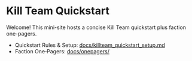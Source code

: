 # Kill Team Quickstart

Welcome! This mini-site hosts a concise Kill Team quickstart plus faction one-pagers.

- Quickstart Rules & Setup: [docs/killteam_quickstart_setup.md](killteam_quickstart_setup.md)
- Faction One‑Pagers: [docs/onepagers/](onepagers/index.md)

